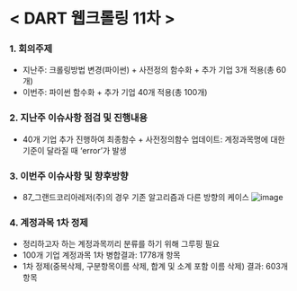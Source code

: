 # < DART 웹크롤링 11차 >

### 1. 회의주제
-    지난주: 크롤링방법 변경(파이썬) + 사전정의 함수화 + 추가 기업 3개 적용(총 60개)
-    이번주: 파이썬 함수화 + 추가 기업 40개 적용(총 100개)

### 2. 지난주 이슈사항 점검 및 진행내용
- 40개 기업 추가 진행하여 최종함수 + 사전정의함수 업데이트: 계정과목명에 대한 기준이 달라질 때 ‘error’가 발생

### 3. 이번주 이슈사항 및 향후방향
- 87_그랜드코리아레저(주)의 경우 기존 알고리즘과 다른 방향의 케이스
 ![image](https://user-images.githubusercontent.com/44668992/128301571-bda7ad7f-20e7-4206-a68a-95dee89fbe5c.png)

### 4. 계정과목 1차 정제
   - 정리하고자 하는 계정과목끼리 분류를 하기 위해 그루핑 필요
   - 100개 기업 계정과목 1차 병합결과: 1778개 항목
   - 1차 정제(중복삭제, 구분항목이름 삭제, 합계 및 소계 포함 이름 삭제) 결과: 603개 항목

